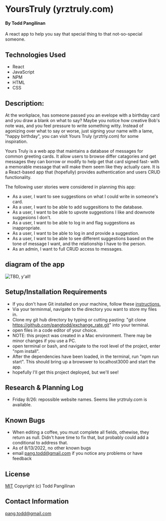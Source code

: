 # YoursTruly (yrztruly.com)

#### By Todd Pangilinan

A react app to help you say that special thing to that not-so-special someone.

## Technologies Used

* React
* JavaScript
* NPM
* HTML
* CSS

## Description:
At the workplace, has someone passed you an evelope with a birthday card and you draw a blank on what to say? Maybe you notice how creative Bob's note was, and you feel pressure to write something witty. Instead of agonizing over what to say or worse, just signing your name with a lame, "happy birthday", you can visit Yours Truly (yrztrly.com) for some inspiration. 

Yours Truly is a web app that maintains a database of messages for common greeting cards. It allow users to browse differ catagories and get messages they can borrow or modify to help get that card signed fast- with a memorable message that will make them seem like they actually care. It is a React-based app that (hopefully) provides authentication and users CRUD functionality.

The following user stories were considered in planning this app:

* As a user, I want to see suggestions on what I could write in someone's card.
* As a user, I want to be able to add suggesitions to the database.
* As a user, I want to be able to upvote suggestions I like and downvote suggesions I don't.
* As a user, I want to be able to log in and flag suggestions as inappropriate.
* As a user, I want to be able to log in and provide a suggestion.
* As a user, I want to be able to see different suggestions based on the tone of message I want, and the relationship I have to the person.
* As an admin, I want to full CRUD access to messages.

## diagram of the app

![TBD, y'all!]()

## Setup/Installation Requirements

* If you don't have Git installed on your machine, follow these [instructions.](https://www.learnhowtoprogram.com/introduction-to-programming/getting-started-with-intro-to-programming/git-and-github)
* Via your terminmal, navigate to the directory you want to store my files in.
* Clone my git hub directory by typing or cutting pasting: "git clone https://github.com/pangtodd/exchange_rate.git" into your terminal.
* open files in a code editor of your choice.
* NOTE: this project was created in a Mac environment. There may be minor changes if you use a PC.
* open terminal or bash, and navigate to the root level of the project, enter "npm install".
* After the dependencies have been loaded, in the terminal, run "npm run start". This should bring up a browswer to localhost3000 and start the app.
* hopefully I'll get this project deployed, but we'll see!

## Research & Planning Log
* Friday 8/26: repossible website names. Seems like yrztruly.com is available.

## Known Bugs

* When editing a coffee, you must complete all fields, othewise, they return as null. Didn't have time to fix that, but probably could add a conditional to address that.
* As of 8/13/2022, no other known bugs
* email pang.todd@gmail.com if you notice any problems or have feedback

## License

[MIT](https://opensource.org/licenses/MIT)
Copyright (c) Todd Pangilinan 

## Contact Information
pang.todd@gmail.com